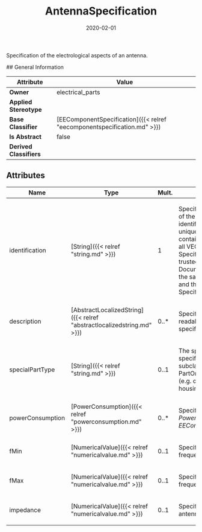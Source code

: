 ﻿---
title: AntennaSpecification
toc: false
type: specs
date: "2020-02-01"
draft: false
specification: VEC
version: 1.2.0
documentType: "Recommendation"
elementType: Class
classes:
  - AntennaSpecification
menu_name: vec-1.2.0
---
<p> Specification of the electrological aspects of an antenna.      </p>
## General Information

| Attribute               | Value |
|-------------------------|-------|
| **Owner**               | electrical_parts |
| **Applied Stereotype**  |   |
| **Base Classifier**     | [EEComponentSpecification]({{< relref "eecomponentspecification.md" >}})<br/>  |
| **Is Abstract**         | false |
| **Derived Classifiers** |   |

## Attributes
|  Name  |  Type  |  Mult.  |  Description  |  Owning Classifier  |
|--------|--------|---------|---------------|--------------|
|identification | [String]({{< relref "string.md" >}}) | 1 | <p> Specifies a unique identification of the specification. The identification is guaranteed to be unique within the document containing the specification. For all VEC-documents a Specification-instance can be trusted to be identical if the DocumentVersion-instance is the same (see DocumentVersion) and the identification of the Specification is the same.      </p> | [Specification]({{< relref "specification.md" >}}) |
|description | [AbstractLocalizedString]({{< relref "abstractlocalizedstring.md" >}}) | 0..* | <p> Specifies additional, human readable information about the specification.      </p> | [Specification]({{< relref "specification.md" >}}) |
|specialPartType | [String]({{< relref "string.md" >}}) | 0..1 | <p>The specialPartType allows the specification of subclassifications for a PartOrUsageRelatedSpecification (e.g. different types of connector housings).  </p> | [PartOrUsageRelatedSpecification]({{< relref "partorusagerelatedspecification.md" >}}) |
|powerConsumption | [PowerConsumption]({{< relref "powerconsumption.md" >}}) | 0..* | <p> Specifies the <i>PowerConsumptions</i> of this <i>EEComponentSpecification.</i>      </p> | [EEComponentSpecification]({{< relref "eecomponentspecification.md" >}}) |
|fMin | [NumericalValue]({{< relref "numericalvalue.md" >}}) | 0..1 | <p>Specifies the minimum operating frequency of the antenna. </p> | [AntennaSpecification]({{< relref "antennaspecification.md" >}}) |
|fMax | [NumericalValue]({{< relref "numericalvalue.md" >}}) | 0..1 | <p>Specifies the maximum operating frequency of the antenna. </p> | [AntennaSpecification]({{< relref "antennaspecification.md" >}}) |
|impedance | [NumericalValue]({{< relref "numericalvalue.md" >}}) | 0..1 | <p>Specifies the impedance of the antenna. </p> | [AntennaSpecification]({{< relref "antennaspecification.md" >}}) |

